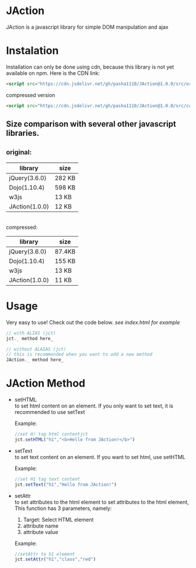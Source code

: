 # JAction
JAction is a javascript library for simple DOM manipulation and ajax

# Instalation

Installation can only be done using cdn, because this library is not yet available on npm. Here is the CDN link:

```html
<script src="https://cdn.jsdelivr.net/gh/pasha1110/JAction@1.0.0/src/original/JAction.js"></script>
``` 

compressed version

```html
<script src="https://cdn.jsdelivr.net/gh/pasha1110/JAction@1.0.0/src/compressed/JAction.min.js"></script>
``` 

## Size comparison with several other javascript libraries.

<small>original: </small>
---------------------------
| library        | size   |
| -------------- | ------ |
| jQuery(3.6.0)  | 282 KB |
| Dojo(1.10.4)   | 598 KB |
| w3js           | 13 KB  |
| JAction(1.0.0) | 12 KB  |
<br>
compressed:

<!-- --------------------------- -->
| library        | size   |
| -------------- | ------ |
| jQuery(3.6.0)  | 87.4KB |
| Dojo(1.10.4)   | 155 KB |
| w3js           | 13 KB  |
| JAction(1.0.0) | 11 KB  |

# Usage

Very easy to use! Check out the code below.
_see index.html for example_
``` javascript
// with ALIAS (jct)
jct._ method here_

// without ALAIAS (jct)
// this is recommended when you want to add a new method
JAction._ method here_
```


# JAction Method

* setHTML   
    to set html content on an element. If you only want to set text, it is recommended to use setText

    Example:
    ```javascript
    //set H! tag html contentjct
    jct.setHTML("h1","<b>Hello from JAction!</b>")
    ```

* setText   
    to set text content on an element. If you want to set html, use setHTML

    Example:
    ```javascript
    //set H1 tag text content
    jct.setText("h1","Hello from JAction!")
    ```
* setAttr <br>
    to set attributes to the html element
    to set attributes to the html element,
    This function has 3 parameters, namely:
    1. Target: Select HTML element
    2. attribute name
    3. attribute value

    Example: 
    ```javascript
    //setAttr to h1 element
    jct.setAttr("h1","class","red")
    ```